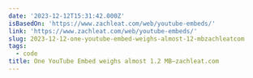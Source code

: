 ```yaml
---
date: '2023-12-12T15:31:42.000Z'
isBasedOn: 'https://www.zachleat.com/web/youtube-embeds/'
link: 'https://www.zachleat.com/web/youtube-embeds/'
slug: 2023-12-12-one-youtube-embed-weighs-almost-12-mbzachleatcom
tags:
  - code
title: One YouTube Embed weighs almost 1.2 MB—zachleat.com
---
```


